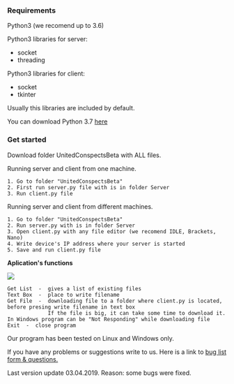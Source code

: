 ### Requirements

Python3 (we recomend up to 3.6)


Python3 libraries for server:
   * socket
   * threading
    
    
Python3 libraries for client:
   * socket
   * tkinter
    
    
Usually this libraries are included by default. 


You can download Python 3.7 [here](https://www.python.org/downloads/)

### Get started
Download folder UnitedConspectsBeta with ALL files.

   Running server and client from one machine.
    
    1. Go to folder "UnitedConspectsBeta"
    2. First run server.py file with is in folder Server
    3. Run client.py file
    
   Running server and client from different machines.
    
    1. Go to folder "UnitedConspectsBeta"
    2. Run server.py with is in folder Server
    3. Open client.py with any file editor (we recomend IDLE, Brackets, Nano)
    4. Write device's IP address where your server is started
    5. Save and run client.py file
    
   **Aplication's functions**

![](https://github.com/krisypon/UnitedConspects/blob/master/Images/Screenshoots/GUI.PNG?raw=true)
    
    Get List  -  gives a list of existing files
    Text Box  -  place to write filename 
    Get File  -  downloading file to a folder where client.py is located, before presing write filename in text box
                 If the file is big, it can take some time to download it. In Windows program can be "Not Responding" while downloading file
    Exit  -  close program

Our program has been tested on Linux and Windows only.

If you have any problems or suggestions write to us. Here is a link to [bug list form & questions.](https://docs.google.com/spreadsheets/d/1FEiBkBkX3OFcchRnv_yOWqFQSkaAlGLDS4qN3EAqAtI/edit#gid=0)

Last version update 03.04.2019. Reason: some bugs were fixed.
